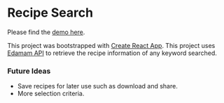 # Recipe Search

Please find the [demo here](https://changclaire30.github.io/React-recipe-search/).

This project was bootstrapped with [Create React App](https://github.com/facebook/create-react-app).
This project uses [Edamam API](https://developer.edamam.com/) to retrieve the recipe information of any keyword searched.

### Future Ideas
- Save recipes for later use such as download and share.
- More selection criteria.
